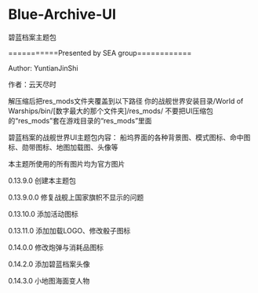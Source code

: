 # Blue-Archive-UI
碧蓝档案主题包

===========Presented by SEA group============

Author: YuntianJinShi


作者：云天尽时

解压缩后把res_mods文件夹覆盖到以下路径
你的战舰世界安装目录/World of Warships/bin/[数字最大的那个文件夹]/res_mods/
不要把UI压缩包的“res_mods”套在游戏目录的“res_mods”里面

碧蓝档案的战舰世界UI主题包内容： 船坞界面的各种背景图、模式图标、命中图标、勋带图标、地图加载图、头像等

本主题所使用的所有图片均为官方图片

0.13.9.0    创建本主题包

0.13.9.0.0 修复战舰上国家旗帜不显示的问题

0.13.10.0  添加活动图标

0.13.11.0  添加加载LOGO、修改骰子图标

0.14.0.0   修改炮弹与消耗品图标

0.14.2.0   添加碧蓝档案头像

0.14.3.0   小地图海面变人物
